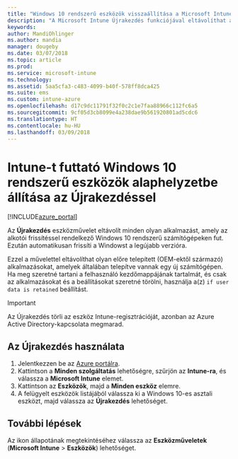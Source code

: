 ```yaml
---
title: "Windows 10 rendszerű eszközök visszaállítása a Microsoft Intune-nal – Azure | Microsoft Docs"
description: "A Microsoft Intune Újrakezdés funkciójával eltávolíthat alkalmazásokat Windows 10 rendszerű számítógépekről, beleértve az OEM-ektől származó, előre telepített alkalmazásokat is. A kezdőmappa tartalmát is megtarthatja, ha a felhasználói adatok megtartása beállítás engedélyezve van."
keywords: 
author: MandiOhlinger
ms.author: mandia
manager: dougeby
ms.date: 03/07/2018
ms.topic: article
ms.prod: 
ms.service: microsoft-intune
ms.technology: 
ms.assetid: 5aa5cfa3-c483-4099-b40f-578ff8dca425
ms.suite: ems
ms.custom: intune-azure
ms.openlocfilehash: d17c9dc11791f32f0c2c1e7faa88966c112fc6a5
ms.sourcegitcommit: 9cf05d3cb8099e4a238dae9b561920801ad5cdc6
ms.translationtype: HT
ms.contentlocale: hu-HU
ms.lasthandoff: 03/09/2018
---
```

# <a name="use-fresh-start-to-reset-windows-10-devices-with-intune"></a>Intune-t futtató Windows 10 rendszerű eszközök alaphelyzetbe állítása az Újrakezdéssel


[!INCLUDE[azure_portal](./includes/azure_portal.md)]

Az **Újrakezdés** eszközművelet eltávolít minden olyan alkalmazást, amely az alkotói frissítéssel rendelkező Windows 10 rendszerű számítógépeken fut. Ezután automatikusan frissíti a Windowst a legújabb verzióra.

Ezzel a művelettel eltávolíthat olyan előre telepített (OEM-ektől származó) alkalmazásokat, amelyek általában telepítve vannak egy új számítógépen. Ha meg szeretné tartani a felhasználó kezdőmappájának tartalmát, és csak az alkalmazásokat és a beállításokat szeretné törölni, használja a(z) `if user data is retained` beállítást.

> [!IMPORTANT]
> Az Újrakezdés törli az eszköz Intune-regisztrációját, azonban az Azure Active Directory-kapcsolata megmarad.

## <a name="use-fresh-start"></a>Az Újrakezdés használata

1. Jelentkezzen be az [Azure portálra](https://portal.azure.com).
2. Kattintson a **Minden szolgáltatás** lehetőségre, szűrjön az **Intune-ra**, és válassza a **Microsoft Intune** elemet.
3. Kattintson az **Eszközök**, majd a **Minden eszköz** elemre.
4. A felügyelt eszközök listájából válassza ki a Windows 10-es asztali eszközt, majd válassza az **Újrakezdés** lehetőséget.

## <a name="next-steps"></a>További lépések

Az ikon állapotának megtekintéséhez válassza az **Eszközműveletek** (**Microsoft Intune** > **Eszközök**) lehetőséget.